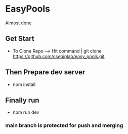 # EasyPools
Almost done

## Get Start

* To Clone Repo --> Hit command | git clone https://github.com/csebiplab/easy_pools.git

## Then Prepare dev server
 * npm install

## Finally run
* npm run dev 

### main branch is protected for push and merging
